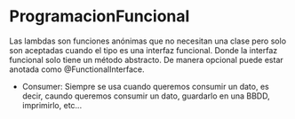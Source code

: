 # ProgramacionFuncional

Las lambdas son funciones anónimas que no necesitan una clase pero solo son aceptadas cuando el tipo es una interfaz funcional. Donde la interfaz funcional solo tiene un método abstracto. De manera opcional puede estar anotada como @FunctionalInterface.

- Consumer: Siempre se usa cuando queremos consumir un dato, es decir,
        caundo queremos consumir un dato, guardarlo en una BBDD, imprimirlo, etc...
